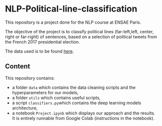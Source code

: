 # NLP-Political-line-classification
This repository is a project done for the NLP course at ENSAE Paris. 

The objective of the project is to classify political lines (far-left,left, center, right or far-right) of sentences, based on a selection of political tweets from the French 2017 presidential election.

The data used is to be found [here](https://dataverse.harvard.edu/dataset.xhtml?persistentId=doi%3A10.7910%2FDVN%2F6739SP).

## Content
This repository contains: 

- a folder ```data``` which contains the data cleaning scripts and the hyperparameters for our models,
- a folder ```utils``` which contains useful scripts,
- a script ```classifiers.py```which contains the deep learning models architecture,
- a notebook ```Project.ipynb``` which displays our approach and the results. It is entirely runnable from Google Colab (instructions in the notebook).


